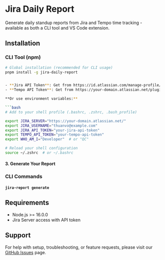 # Jira Daily Report

Generate daily standup reports from Jira and Tempo time tracking - available as both a CLI tool and VS Code extension.


## Installation

### CLI Tool (npm)

```bash
# Global installation (recommended for CLI usage)
pnpm install -g jira-daily-report


- **Jira API Token**: Get from https://id.atlassian.com/manage-profile/security/api-tokens
- **Tempo API Token**: Get from https://your-domain.atlassian.net/plugins/servlet/ac/io.tempo.jira/tempo-app#!/configuration/api-integration

**Or use environment variables:**

```bash
# Add to your shell profile (.bashrc, .zshrc, .bash_profile)

export JIRA_SERVER="https://your-domain.atlassian.net/"
export JIRA_USERNAME="thuanvo@example.com"
export JIRA_API_TOKEN="your-jira-api-token"
export TEMPO_API_TOKEN="your-tempo-api-token"
export WHO_AM_I="Developer"  # or "QC"

# Reload your shell configuration
source ~/.zshrc  # or ~/.bashrc
```

#### 3. Generate Your Report
### CLI Commands

#### `jira-report generate`


## Requirements

- Node.js >= 16.0.0
- Jira Server access with API token

## Support

For help with setup, troubleshooting, or feature requests, please visit our [GitHub Issues](https://github.com/voxuanthuan/daily-report/issues) page.

